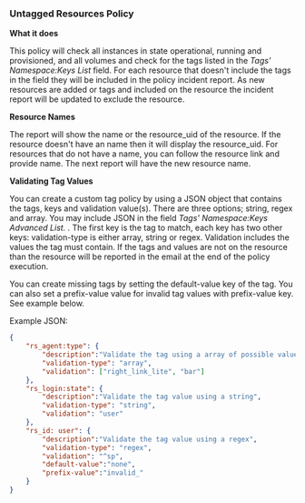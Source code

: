 ### Untagged Resources Policy

**What it does**

This policy will check all instances in state operational, running and provisioned, and all volumes and check for the tags listed in the *Tags' Namespace:Keys List* field.  For each resource that doesn't include the tags in the field they will be included in the policy incident report.   As new resources are added or tags and included on the resource the incident report will be updated to exclude the resource.

**Resource Names**

The report will show the name or the resource_uid of the resource.  If the resource doesn't have an  name then it will display the resource_uid.  For resources that do not have a name, you can follow the resource link and provide name.  The next report will have the new resource name.   

**Validating Tag Values**

You can create a custom tag policy by using a JSON object that contains the tags, keys and validation value(s).  There are three options; string, regex and array.  You may include JSON in the field *Tags' Namespace:Keys Advanced List.* .  The first key is the tag to match, each key has two other keys: validation-type is either array, string or regex.  Validation includes the values the tag must contain.  If the tags and values are not on the resource than the resource will be reported in the email at the end of the policy execution.

You can create missing tags by setting the default-value key of the tag. You can also set a prefix-value value for invalid tag values with prefix-value key. See example below.  

Example JSON:
```json
{
	"rs_agent:type": {
		"description":"Validate the tag using a array of possible values",
		"validation-type": "array",
		"validation": ["right_link_lite", "bar"]
	},
	"rs_login:state": {
		"description":"Validate the tag value using a string",		
		"validation-type": "string",
		"validation": "user"
	},
	"rs_id: user": {
		"description":"Validate the tag value using a regex",		
		"validation-type": "regex",
		"validation": "^sp",
		"default-value":"none",
		"prefix-value":"invalid_"
	}
}
```
